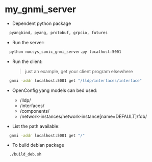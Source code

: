 # my_gnmi_server

- Dependent python package
```sh
  pyangbind, pyang, protobuf, grpcio, futures
```

- Run the server:
```sh
  python nocsys_sonic_gnmi_server.py localhost:5001
```

- Run the client:
    > just an example, get your client program elsewhere
```sh
  gnmi -addr localhost:5001 get "/lldp/interfaces/interface"
```

- OpenConfig yang models can bed used:
    - /lldp/
    - /interfaces/
    - /components/
    - /network-instances/network-instance[name=DEFAULT]/fdb/

- List the path available:
```sh
  gnmi -addr localhost:5001 get "/"
```

- To build debian package
```sh
  ./build_deb.sh
```
